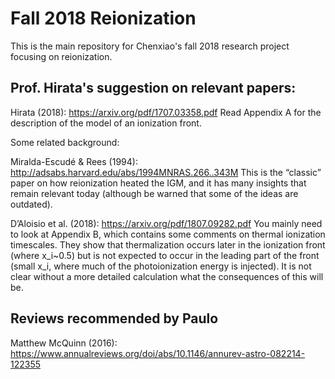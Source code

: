 # Fall 2018 Reionization

This is the main repository for Chenxiao's fall 2018 research project focusing on reionization.

## Prof. Hirata's suggestion on relevant papers:

Hirata (2018):
https://arxiv.org/pdf/1707.03358.pdf
Read Appendix A for the description of the model of an ionization front.

Some related background:

Miralda-Escudé & Rees (1994):
http://adsabs.harvard.edu/abs/1994MNRAS.266..343M
This is the “classic” paper on how reionization heated the IGM, and it has many insights that remain relevant today (although be warned that some of the ideas are outdated).

D’Aloisio et al. (2018):
https://arxiv.org/pdf/1807.09282.pdf
You mainly need to look at Appendix B, which contains some comments on thermal ionization timescales. They show that thermalization occurs later in the ionization front (where x_i~0.5) but is not expected to occur in the leading part of the front (small x_i, where much of the photoionization energy is injected). It is not clear without a more detailed calculation what the consequences of this will be.

## Reviews recommended by Paulo
Matthew McQuinn (2016):
https://www.annualreviews.org/doi/abs/10.1146/annurev-astro-082214-122355
